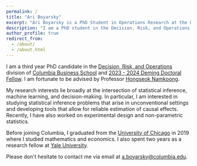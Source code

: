 ```yaml
---
permalink: /
title: "Ari Boyarsky"
excerpt: "Ari Boyarsky is a PhD Student in Operations Research at the Graduate School of Business at Columbia University where he is advised by Prof. Hongseok Namkoong."
description: "I am a PhD student in the Decision, Risk, and Operations division of Columbia Business School where I am fortunate to be advised by Prof. Hongseok Namkoong."
author_profile: true
redirect_from: 
  - /about/
  - /about.html
---
```


I am a third year PhD candidate in the [Decision, Risk, and Operations](https://www8.gsb.columbia.edu/faculty-research/divisions/decision-risk-operations) division of [Columbia Business School](https://home.gsb.columbia.edu/) and [2023 - 2024 Deming Doctoral Fellow](https://business.columbia.edu/demingcenter/research/doctoral-fellows). I am fortunate to be advised by Professor [Hongseok Namkoong](https://hsnamkoong.github.io/).

My research interests lie broadly at the intersection of statistical inference, machine learning, and decision-making. In particular, I am interested in studying statistical inference problems that arise in unconventional settings and developing tools that allow for reliable estimation of causal effects. Recently, I have also worked on experimental design and non-parametric statistics.

Before joining Columbia, I graduated from the [University of Chicago](https://uchicago.edu/) in 2019 where I studied mathematics and economics. I also spent two years as a research fellow at [Yale University](https://yale.edu/).

Please don't hesitate to contact me via email at [a.boyarsky@columbia.edu](mailto:a.boyarsky@columbia.edu).


